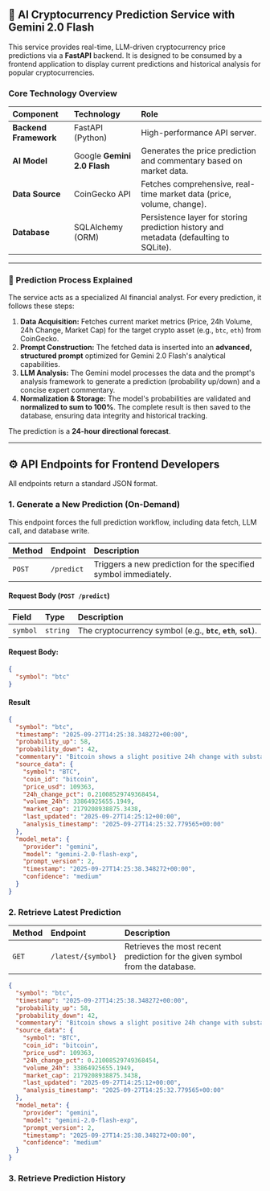 ## 🚀 AI Cryptocurrency Prediction Service with Gemini 2.0 Flash

This service provides real-time, LLM-driven cryptocurrency price predictions via a **FastAPI** backend. It is designed to be consumed by a frontend application to display current predictions and historical analysis for popular cryptocurrencies.

### Core Technology Overview

| Component | Technology | Role |
| :--- | :--- | :--- |
| **Backend Framework** | FastAPI (Python) | High-performance API server. |
| **AI Model** | Google **Gemini 2.0 Flash** | Generates the price prediction and commentary based on market data. |
| **Data Source** | CoinGecko API | Fetches comprehensive, real-time market data (price, volume, change). |
| **Database** | SQLAlchemy (ORM) | Persistence layer for storing prediction history and metadata (defaulting to SQLite). |

---

### 🧠 Prediction Process Explained

The service acts as a specialized AI financial analyst. For every prediction, it follows these steps:

1.  **Data Acquisition:** Fetches current market metrics (Price, 24h Volume, 24h Change, Market Cap) for the target crypto asset (e.g., `btc`, `eth`) from CoinGecko.
2.  **Prompt Construction:** The fetched data is inserted into an **advanced, structured prompt** optimized for Gemini 2.0 Flash's analytical capabilities.
3.  **LLM Analysis:** The Gemini model processes the data and the prompt's analysis framework to generate a prediction (probability up/down) and a concise expert commentary.
4.  **Normalization & Storage:** The model's probabilities are validated and **normalized to sum to $100\%$**. The complete result is then saved to the database, ensuring data integrity and historical tracking.

The prediction is a **24-hour directional forecast**.

---

## ⚙️ API Endpoints for Frontend Developers

All endpoints return a standard JSON format.

### 1. Generate a New Prediction (On-Demand)

This endpoint forces the full prediction workflow, including data fetch, LLM call, and database write.

| Method | Endpoint | Description |
| :--- | :--- | :--- |
| `POST` | `/predict` | Triggers a new prediction for the specified symbol immediately. |

#### **Request Body (`POST /predict`)**

| Field | Type | Description |
| :--- | :--- | :--- |
| `symbol` | `string` | The cryptocurrency symbol (e.g., **`btc`**, **`eth`**, **`sol`**). |

#### Request Body: 
```json
{
  "symbol": "btc"
}
```

#### Result
``` json
{
  "symbol": "btc",
  "timestamp": "2025-09-27T14:25:38.348272+00:00",
  "probability_up": 58,
  "probability_down": 42,
  "commentary": "Bitcoin shows a slight positive 24h change with substantial volume, indicating continued interest. The high market cap suggests stability, but the upside is tempered by potential profit-taking at this price level. Expect moderate volatility with a slight upward bias.",
  "source_data": {
    "symbol": "BTC",
    "coin_id": "bitcoin",
    "price_usd": 109363,
    "24h_change_pct": 0.21008529749368454,
    "volume_24h": 33864925655.1949,
    "market_cap": 2179208938875.3438,
    "last_updated": "2025-09-27T14:25:12+00:00",
    "analysis_timestamp": "2025-09-27T14:25:32.779565+00:00"
  },
  "model_meta": {
    "provider": "gemini",
    "model": "gemini-2.0-flash-exp",
    "prompt_version": 2,
    "timestamp": "2025-09-27T14:25:38.348272+00:00",
    "confidence": "medium"
  }
}
```


### 2. Retrieve Latest Prediction

| Method | Endpoint | Description |
| :--- | :--- | :--- |
| `GET` | `/latest/{symbol}` | Retrieves the most recent prediction for the given symbol from the database. |

```json
{
  "symbol": "btc",
  "timestamp": "2025-09-27T14:25:38.348272+00:00",
  "probability_up": 58,
  "probability_down": 42,
  "commentary": "Bitcoin shows a slight positive 24h change with substantial volume, indicating continued interest. The high market cap suggests stability, but the upside is tempered by potential profit-taking at this price level. Expect moderate volatility with a slight upward bias.",
  "source_data": {
    "symbol": "BTC",
    "coin_id": "bitcoin",
    "price_usd": 109363,
    "24h_change_pct": 0.21008529749368454,
    "volume_24h": 33864925655.1949,
    "market_cap": 2179208938875.3438,
    "last_updated": "2025-09-27T14:25:12+00:00",
    "analysis_timestamp": "2025-09-27T14:25:32.779565+00:00"
  },
  "model_meta": {
    "provider": "gemini",
    "model": "gemini-2.0-flash-exp",
    "prompt_version": 2,
    "timestamp": "2025-09-27T14:25:38.348272+00:00",
    "confidence": "medium"
  }
}
```

### 3. Retrieve Prediction History
